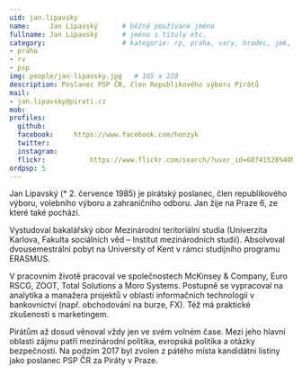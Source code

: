 ```yaml
---
uid: jan.lipavsky
name:     Jan Lipavský  	# běžně používáné jméno
fullname: Jan Lipavský  	# jméno s tituly etc.
category:                 	# kategorie: rp, praha, vary, hradec, jmk, senat
- praha
- rv
- psp
img: people/jan-lipavsky.jpg   # 165 x 220
description: Poslanec PSP ČR, člen Republikového výboru Pirátů             	# kratký popis, max 160 znaků
mail:
- jan.lipavsky@pirati.cz
mob:	  
profiles:
  github:       
  facebook:     https://www.facebook.com/honzyk
  twitter: 	
  instagram:    
  flickr:		    https://www.flickr.com/search/?user_id=68741528%40N03&sort=date-taken-desc&text=jan%20lipavsk%C3%BD&view_all=1
ordpsp: 5
---
```


Jan Lipavský (* 2. července 1985) je pirátský poslanec, člen republikového výboru, volebního výboru a zahraničního odboru. Jan žije na Praze 6, ze které také pochází.

Vystudoval bakalářský obor Mezinárodní teritoriální studia (Univerzita Karlova, Fakulta sociálních věd – Institut mezinárodních studií). Absolvoval dvousemestrální pobyt na University of Kent v rámci studijního programu ERASMUS.

V pracovním životě pracoval ve společnostech McKinsey & Company, Euro RSCG, ZOOT, Total Solutions a Moro Systems. Postupně se vypracoval na analytika a manažera projektů v oblasti informačních technologií v bankovnictví (např. obchodování na burze, FX). Též má praktické zkušenosti s marketingem.

Pirátům až dosud věnoval vždy jen ve svém volném čase. Mezi jeho hlavní oblasti zájmu patří mezinárodní politika, evropská politika a otázky bezpečnosti. Na podzim 2017 byl zvolen z pátého místa kandidátní listiny jako poslanec PSP ČR za Piráty v Praze. 
